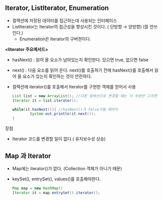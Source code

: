 ## Iterator, ListIterator, Enumeration

- 컬렉션에 저장된 데이터를 접근하는데 사용되는 인터페이스
- ListIterator는 Iterator의 접근성을 향상시킨 것이다. ( 단방향 → 양방향) (잘 안쓰인다.)
    - Enumeration은 Iterator의 구버젼이다.

 **<literator 주요메서드>**

- hasNext() : 읽어 올 요소가 남아있는지 확인한다. 있으면 true, 없으면 false
- next() : 다음 요소를 읽어 온다. next()를 호출하기 전에 hasNext()를 호출해서 읽어 올 요소가 있는지 확인하는 것이 안전하다.

- 컬렉션에 iterator()를 호출해서 Iterator를 구현한 객체를 얻어서 사용
    
    ```java
    List list = new ArrayList(); //다른 컬렉션으로 변경할 떄는 이 부분만 고치면 됨
    Iterator it = list.iterator();
    
    while(it.hasNext()){ //hasNext()가 false가될 때까지
    		System.out.println(it.next());
    }
    ```
    

장점

- Iterator 코드를 변경할 일이 없다.( 유지보수성 상승)

## Map 과 Iterator

- Map에는 iterator()가 없다. (Collection 객체가 아니기 때문)
- keySet(), entrySet(), values()를 호출해야한다.
    
    ```java
    Map map = new HashMap()
    Iterator it = map.entrySet().iterator();
    ```
